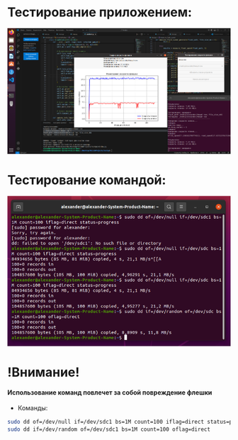 
# Тестирование приложением:
![graphicbig](graphicbig.png)
# Тестирование командой:
![testcommand](testcommand.png)



# !Внимание!
#### Использование команд повлечет за собой повреждение флешки
* Команды:
```bash
sudo dd of=/dev/null if=/dev/sdc1 bs=1M count=100 iflag=direct status=progress
sudo dd if=/dev/random of=/dev/sdc1 bs=1M count=100 oflag=direct
```


